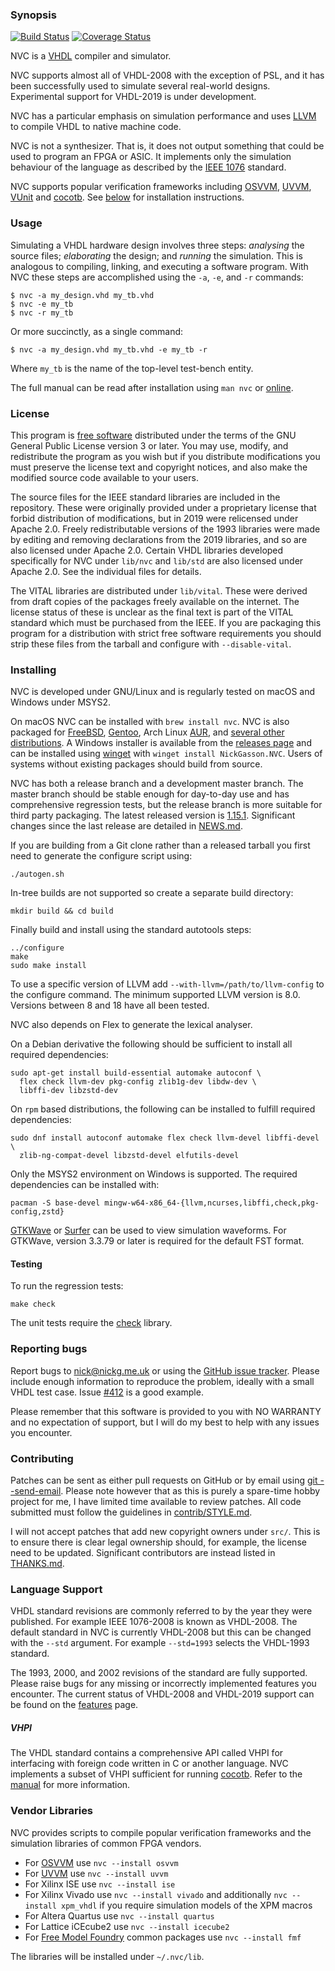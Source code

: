 ### Synopsis

[![Build Status](https://github.com/nickg/nvc/actions/workflows/build-test.yml/badge.svg?branch=master&event=push)](https://github.com/nickg/nvc/actions)
[![Coverage Status](https://coveralls.io/repos/github/nickg/nvc/badge.svg?branch=master)](https://coveralls.io/github/nickg/nvc?branch=master)

NVC is a [VHDL](https://en.wikipedia.org/wiki/VHDL) compiler and
simulator.

NVC supports almost all of VHDL-2008 with the exception of PSL, and it
has been successfully used to simulate several real-world designs.
Experimental support for VHDL-2019 is under development.

NVC has a particular emphasis on simulation performance and uses
[LLVM](https://llvm.org/) to compile VHDL to native machine code.

NVC is not a synthesizer.  That is, it does not output something that
could be used to program an FPGA or ASIC.  It implements only the
simulation behaviour of the language as described by the [IEEE
1076](https://standards.ieee.org/standard/1076-2019.html) standard.

NVC supports popular verification frameworks including
[OSVVM](https://osvvm.org/), [UVVM](https://www.uvvm.org/),
[VUnit](https://vunit.github.io/) and [cocotb](https://www.cocotb.org/).
See [below](#vendor-libraries) for installation instructions.

### Usage

Simulating a VHDL hardware design involves three steps: _analysing_ the
source files; _elaborating_ the design; and _running_ the
simulation.  This is analogous to compiling, linking, and executing a
software program.  With NVC these steps are accomplished using the `-a`,
`-e`, and `-r` commands:

    $ nvc -a my_design.vhd my_tb.vhd
    $ nvc -e my_tb
    $ nvc -r my_tb

Or more succinctly, as a single command:

    $ nvc -a my_design.vhd my_tb.vhd -e my_tb -r

Where `my_tb` is the name of the top-level test-bench entity.

The full manual can be read after installation using `man nvc` or
[online](https://www.nickg.me.uk/nvc/manual.html).

### License

This program is [free
software](https://www.gnu.org/philosophy/free-sw.en.html) distributed
under the terms of the GNU General Public License version 3 or later.
You may use, modify, and redistribute the program as you wish but if you
distribute modifications you must preserve the license text and
copyright notices, and also make the modified source code available to
your users.

The source files for the IEEE standard libraries are included in the
repository.  These were originally provided under a proprietary license
that forbid distribution of modifications, but in 2019 were relicensed
under Apache 2.0.  Freely redistributable versions of the 1993 libraries
were made by editing and removing declarations from the 2019 libraries,
and so are also licensed under Apache 2.0.  Certain VHDL libraries
developed specifically for NVC under `lib/nvc` and `lib/std` are also
licensed under Apache 2.0.  See the individual files for details.

The VITAL libraries are distributed under `lib/vital`.  These were
derived from draft copies of the packages freely available on the
internet.  The license status of these is unclear as the final text is
part of the VITAL standard which must be purchased from the IEEE.  If
you are packaging this program for a distribution with strict free
software requirements you should strip these files from the tarball and
configure with `--disable-vital`.

### Installing

NVC is developed under GNU/Linux and is regularly tested on macOS and
Windows under MSYS2.

On macOS NVC can be installed with `brew install nvc`.  NVC is also
packaged for [FreeBSD](https://www.freshports.org/cad/nvc),
[Gentoo](https://packages.gentoo.org/packages/sci-electronics/nvc), Arch
Linux [AUR](https://aur.archlinux.org/packages/nvc), and [several other
distributions](https://repology.org/project/nvc/versions).  A Windows
installer is available from the [releases
page](https://github.com/nickg/nvc/releases/) and can be installed using
[winget](https://learn.microsoft.com/en-us/windows/package-manager/winget/)
with `winget install NickGasson.NVC`.  Users of systems without existing
packages should build from source.

NVC has both a release branch and a development master branch. The
master branch should be stable enough for day-to-day use and has
comprehensive regression tests, but the release branch is more suitable
for third party packaging.  The latest released version is
[1.15.1](https://github.com/nickg/nvc/releases/tag/r1.15.1).
Significant changes since the last release are detailed in
[NEWS.md](NEWS.md).

If you are building from a Git clone rather than a released tarball you
first need to generate the configure script using:

    ./autogen.sh

In-tree builds are not supported so create a separate build directory:

    mkdir build && cd build

Finally build and install using the standard autotools steps:

    ../configure
    make
    sudo make install

To use a specific version of LLVM add `--with-llvm=/path/to/llvm-config`
to the configure command.  The minimum supported LLVM version is 8.0.
Versions between 8 and 18 have all been tested.

NVC also depends on Flex to generate the lexical analyser.

On a Debian derivative the following should be sufficient to install all
required dependencies:

    sudo apt-get install build-essential automake autoconf \
      flex check llvm-dev pkg-config zlib1g-dev libdw-dev \
      libffi-dev libzstd-dev

On `rpm` based distributions, the following can be installed to fulfill
required dependencies:

    sudo dnf install autoconf automake flex check llvm-devel libffi-devel \
      zlib-ng-compat-devel libzstd-devel elfutils-devel

Only the MSYS2 environment on Windows is supported.  The required
dependencies can be installed with:

    pacman -S base-devel mingw-w64-x86_64-{llvm,ncurses,libffi,check,pkg-config,zstd}

[GTKWave](http://gtkwave.sourceforge.net/) or [Surfer](https://surfer-project.org/)
can be used to view simulation waveforms.  For GTKWave, version 3.3.79 or later is
required for the default FST format.

#### Testing

To run the regression tests:

    make check

The unit tests require the [check](https://libcheck.github.io/check/)
library.

### Reporting bugs

Report bugs to [nick@nickg.me.uk](mailto:nick+nvc@nickg.me.uk) or using
the [GitHub issue tracker](https://github.com/nickg/nvc/issues).  Please
include enough information to reproduce the problem, ideally with a
small VHDL test case.  Issue
[#412](https://github.com/nickg/nvc/issues/412) is a good example.

Please remember that this software is provided to you with NO WARRANTY
and no expectation of support, but I will do my best to help with any
issues you encounter.

### Contributing

Patches can be sent as either pull requests on GitHub or by email using
[git --send-email](https://git-send-email.io/).  Please note however
that as this is purely a spare-time hobby project for me, I have limited
time available to review patches.  All code submitted must follow the
guidelines in [contrib/STYLE.md](contrib/STYLE.md).

I will not accept patches that add new copyright owners under `src/`.
This is to ensure there is clear legal ownership should, for example,
the license need to be updated.  Significant contributors are instead
listed in [THANKS.md](THANKS.md).

### Language Support

VHDL standard revisions are commonly referred to by the year they were
published.  For example IEEE 1076-2008 is known as VHDL-2008.  The
default standard in NVC is currently VHDL-2008 but this can be changed
with the `--std` argument.  For example `--std=1993` selects the
VHDL-1993 standard.

The 1993, 2000, and 2002 revisions of the standard are fully supported.
Please raise bugs for any missing or incorrectly implemented features
you encounter.  The current status of VHDL-2008 and VHDL-2019 support
can be found on the [features](https://www.nickg.me.uk/nvc/features.html)
page.

##### VHPI

The VHDL standard contains a comprehensive API called VHPI for
interfacing with foreign code written in C or another language.  NVC
implements a subset of VHPI sufficient for running
[cocotb](https://www.cocotb.org/).  Refer to the
[manual](https://www.nickg.me.uk/nvc/manual.html#VHPI) for more
information.

### Vendor Libraries

NVC provides scripts to compile popular verification frameworks and the
simulation libraries of common FPGA vendors.

* For [OSVVM](https://osvvm.org/) use `nvc --install osvvm`
* For [UVVM](https://www.uvvm.org/) use `nvc --install uvvm`
* For Xilinx ISE use `nvc --install ise`
* For Xilinx Vivado use `nvc --install vivado` and additionally `nvc
  --install xpm_vhdl` if you require simulation models of the XPM macros
* For Altera Quartus use `nvc --install quartus`
* For Lattice iCEcube2 use `nvc --install icecube2`
* For [Free Model Foundry](https://freemodelfoundry.com/) common
  packages use `nvc --install fmf`

The libraries will be installed under `~/.nvc/lib`.
